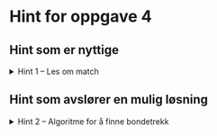 # Hint for oppgave 4

## Hint som er nyttige

<details>
<summary>Hint 1 – Les om match</summary>

Disse tre delene av workshop-teorien kan være nyttig i denne oppgaven:

* [match](../../doc/teori/4-match.md)
* [match og if](../../doc/teori/4-match.md#match-og-if)
* [Dobbel match](../../doc/teori/4-match.md#dobbel-match)

Spesielt dobbel `match` er fin å bruke dersom du både vil sjekke på brikkens farge og på posisjonen.

</details>

## Hint som avslører en mulig løsning

<details>
<summary>Hint 2 – Algoritme for å finne bondetrekk</summary>

```rust
impl Pawn {
    fn get_forward_moves(&self, other_pieces: &HashSet<(u8, u8)>) -> HashSet<(u8, u8)> {
        let (x, y) = self.position;
        match (self.color, y) {
            (Color::White, 1) if other_pieces.contains(&(x, y + 1)) => HashSet::new(),
            (Color::White, 1) => HashSet::from([(x, 2), (x, 3)]),
            (Color::White, 7) => HashSet::new(),
            (Color::White, _) => HashSet::from([(x, y + 1)]),
            (Color::Black, 6) if other_pieces.contains(&(x, y - 1)) => HashSet::new(),
            (Color::Black, 6) => HashSet::from([(x, 5), (x, 4)]),
            (Color::Black, 0) => HashSet::new(),
            (Color::Black, _) => HashSet::from([(x, y - 1)])
        }.difference(other_pieces).cloned().collect()
    }

    fn get_capture_moves(&self, rival_team: &HashSet<(u8, u8)>) -> HashSet<(u8, u8)> {
        let (x, y) = self.position.as_i8().unwrap();
        match self.color {
            Color::White => HashSet::from([(x - 1, y + 1), (x + 1, y + 1)]),
            Color::Black => HashSet::from([(x - 1, y - 1), (x + 1, y - 1)]),
        }.as_board_positions().intersection(rival_team).cloned().collect()
    }
}

impl Piece for Pawn {
  ...
  fn get_moves(&self, team: &HashSet<(u8, u8)>, rival_team: &HashSet<(u8, u8)>) -> HashSet<(u8, u8)> {
    let all_pieces: HashSet<_> = team.union(rival_team).cloned().collect();
    let moves = self.get_forward_moves(&all_pieces);
    let capture_moves = self.get_capture_moves(rival_team);
    moves.union(&capture_moves).cloned().collect()
  }
}
```

</details>